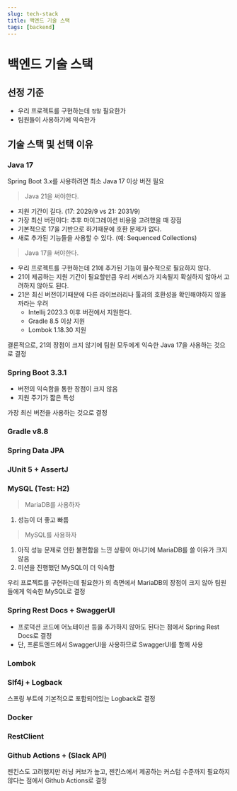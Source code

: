 ```yaml
---
slug: tech-stack
title: 백엔드 기술 스택
tags: [backend]
---
```


# 백엔드 기술 스택

## 선정 기준

* 우리 프로젝트를 구현하는데 `정말` 필요한가
* 팀원들이 사용하기에 익숙한가

## 기술 스택 및 선택 이유

### Java 17

Spring Boot 3.x를 사용하려면 최소 Java 17 이상 버전 필요

> Java 21을 써야한다.

* 지원 기간이 길다. (17: 2029/9 vs 21: 2031/9)
* 가장 최신 버전이다: 추후 마이그레이션 비용을 고려했을 때 장점
* 기본적으로 17을 기반으로 하기때문에 호환 문제가 없다.
* 새로 추가된 기능들을 사용할 수 있다. (예: Sequenced Collections)

> Java 17을 써야한다.

* 우리 프로젝트를 구현하는데 21에 추가된 기능이 필수적으로 필요하지 않다.
* 21이 제공하는 지원 기간이 필요할만큼 우리 서비스가 지속될지 확실하지 않아서 고려하지 않아도 된다.
* 21은 최신 버전이기때문에 다른 라이브러리나 툴과의 호환성을 확인해야하지 않을까라는 우려
    * Intellij 2023.3 이후 버전에서 지원한다.
    * Gradle 8.5 이상 지원
    * Lombok 1.18.30 지원


결론적으로, 21의 장점이 크지 않기에 팀원 모두에게 익숙한 Java 17을 사용하는 것으로 결정

### Spring Boot 3.3.1

* 버전의 익숙함을 통한 장점이 크지 않음
* 지원 주기가 짧은 특성

가장 최신 버전을 사용하는 것으로 결정

### Gradle v8.8

### Spring Data JPA

### JUnit 5 + AssertJ

### MySQL (Test: H2)

> MariaDB를 사용하자

1. 성능이 더 좋고 빠름

> MySQL를 사용하자

1. 아직 성능 문제로 인한 불편함을 느낀 상황이 아니기에 MariaDB를 쓸 이유가 크지 않음
2. 미션을 진행했던 MySQL이 더 익숙함


우리 프로젝트를 구현하는데 필요한가 의 측면에서 MariaDB의 장점이 크지 않아 팀원들에게 익숙한 MySQL로 결정


### Spring Rest Docs + SwaggerUI

* 프로덕션 코드에 어노테이션 등을 추가하지 않아도 된다는 점에서 Spring Rest Docs로 결정
* 단, 프론트엔드에서 SwaggerUI을 사용하므로 SwaggerUI를 함께 사용

### Lombok

### Slf4j + Logback

스프링 부트에 기본적으로 포함되어있는 Logback로 결정

### Docker

### RestClient

### Github Actions + (Slack API)

젠킨스도 고려했지만 러닝 커브가 높고, 젠킨스에서 제공하는 커스텀 수준까지 필요하지 않다는 점에서 Github Actions로 결정
